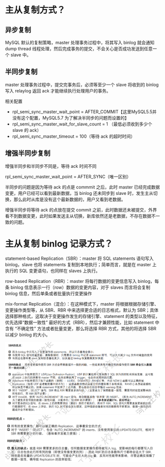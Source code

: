 # 主从复制方式？
## 异步复制
MySQL 默认的复制策略，master 处理事务过程中，将其写入 binlog 就会通知 dump thread 线程处理，然后完成事务的提交，不会关心是否成功发送到任意一个 slave 中。

## 半同步复制
master 处理事务过程中，提交完事务后，必须等至少一个 slave 将收到的 binlog 写入 relaylog 返回 ack 才能继续执行处理用户的事务。

相关配置 
- rpl_semi_sync_master_wait_point = AFTER_COMMIT【这里MySQL5.5并没有这个配置，MySQL5.7 为了解决半同步的问题而设置的】
- rpl_semi_sync_master_wait_for_slave_count = 1 （最低必须收到多少个 slave 的 ack）
- rpl_semi_sync_master_timeout = 100（等待 ack 的超时时间）

## 增强半同步复制
增强半同步和半同步不同是，等待 ack 时间不同

rpl_semi_sync_master_wait_point = AFTER_SYNC（唯一区别）

半同步的问题是因为等待 ack 的点是 commmit 之后，此时 master 已经完成数据变更，用户已经可以看到最新数据，当 binlog 还未同步到 slave 时，发生主从切换，那么此时从库是没有这个最新数据的，用户又看到老数据。

增强半同步将等待 ack 的点放在提交 commit 之前，此时数据还未被提交，外界看不到数据变更，此时如果发送主从切换，新库依然还是老数据，不存在数据不一致的问题。

# 主从复制 binlog 记录方式？
statement-based Replication（SBR）：master 将 SQL statements 语句写入 binlog，slave 也将 statements 复制到本地执行；简单而言，就是在 master 上执行的 SQL 变更语句，也同样在 slaves 上执行。

row-based Replication（RBR）：master 将每行数据的变更信息写入 binlog，每条 binlog 信息表示一行（row）数据的变更内容，对于 slaves 而言将会复制 binlog 信息，然后单条或者批量执行变更操作

mix-format Replication（混合）：在这种模式下，master 将根据根据存储引擎、变更操作类型等，从 SBR、RBR 中来选择更合适的日志格式，默认为 SBR；具体选择那种格式，这取决于变更操作发生的存储引擎、statement 的类型以及特征，优先选择“数据一致性” 最好的方式（RBR），然后才兼顾性能，比如 statement 中含有 “不确定性” 方法或者批量变更，那么将选择 RBR 方式，其他的将选择 SBR 以减少 binlog 的大小。

![SBR的优缺点](/pic/SBR%E7%9A%84%E4%BC%98%E7%BC%BA%E7%82%B9.png)
![RBR的优缺点](/pic/RBR%E7%9A%84%E4%BC%98%E7%BC%BA%E7%82%B9.png)